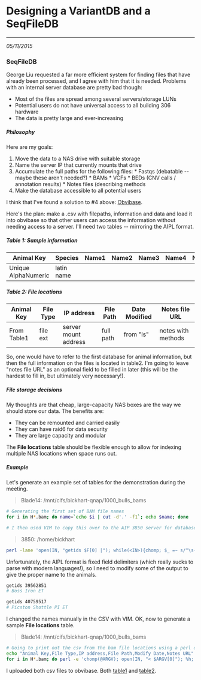# Designing a VariantDB and a SeqFileDB
---
*05/11/2015*

### SeqFileDB

George Liu requested a far more efficient system for finding files that have already been processed, and I agree with him that it is needed. Problems with an internal server database are pretty bad though:

  * Most of the files are spread among several servers/storage LUNs
  * Potential users do not have universal access to all building 306 hardware
  * The data is pretty large and ever-increasing

##### Philosophy

Here are my goals:

  1. Move the data to a NAS drive with suitable storage
  2. Name the server IP that currently mounts that drive
  3. Accumulate the full paths for the following files:
    * Fastqs (debatable -- maybe these aren't needed?)
    * BAMs 
    * VCFs
    * BEDs (CNV calls / annotation results)
    * Notes files (describing methods
  4. Make the database accessible to all potential users


I think that I've found a solution to #4 above: [Obvibase](https://www.obvibase.com/).

Here's the plan: make a .csv with filepaths, information and data and load it into obvibase so that other users can access the information without needing access to a server. I'll need two tables -- mirroring the AIPL format.

##### Table 1: Sample information

| Animal Key | Species | Name1 | Name2 | Name3 | Name4 | Name5 |
| --- | --- | --- | --- | --- | --- | ---|
| Unique AlphaNumeric | latin name | 

##### Table 2: File locations

| Animal Key | File Type | IP address | File Path | Date Modified | Notes file URL |
| --- | --- | --- | --- | --- | --- |
| From Table1 | file ext | server mount address | full path | from "ls" | notes with methods |

So, one would have to refer to the first database for animal information, but then the full information on the files is located in table2. I'm going to leave "notes file URL" as an optional field to be filled in later (this will be the hardest to fill in, but ultimately very necessary!).

##### File storage decisions

My thoughts are that cheap, large-capacity NAS boxes are the way we should store our data. The benefits are:

  * They can be remounted and carried easily
  * They can have raid6 for data security
  * They are large capacity and modular

The **File locations** table should be flexible enough to allow for indexing multiple NAS locations when space runs out.

##### Example

Let's generate an example set of tables for the demonstration during the meeting. 

> Blade14: /mnt/cifs/bickhart-qnap/1000_bulls_bams

```bash
# Generating the first set of BAM file names
for i in H*.bam; do name=`echo $i | cut -d'.' -f1`; echo $name; done

# I then used VIM to copy this over to the AIP 3850 server for database lookup
```

> 3850: /home/bickhart

```bash
perl -lane 'open(IN, "getids $F[0] |"); while(<IN>){chomp; $_ =~ s/^\s+//g; @s = split(/\s+/); if($s[0] eq "Key" || $s[0] eq "" || $s[2] eq "F"){next;} else{print "$s[0],Bos taurus,$s[1],$s[-1]";last;}}' < holstein_ids.txt > holstein_names.csv
```

Unfortunately, the AIPL format is fixed field delimiters (which really sucks to parse with modern languages!), so I need to modify some of the output to give the proper name to the animals. 

```bash
getids 39562851
# Boss Iron ET

getids 40759517
# Picston Shottle PI ET
```

I changed the names manually in the CSV with VIM. OK, now to generate a sample **File locations** table.

> Blade14: /mnt/cifs/bickhart-qnap/1000_bulls_bams

```bash
# Going to print out the csv from the bam file locations using a perl one-liner.
echo "Animal Key,File Type,IP address,File Path,Modify Date,Notes URL" > ~/shared/holstein_files_table.csv
for i in H*.bam; do perl -e 'chomp(@ARGV); open(IN, "< $ARGV[0]"); %h; while(<IN>){chomp; @s = split(/,/); $h{$s[2]} = $s[0]; } close IN; $d = `stat $ARGV[1] | grep Modify`; ($t) = $d =~ /Modify: (.+)$/; @b = split(/\./, $ARGV[1]); $k = $h{$b[0]}; print "$k,BAM,172.16.0.114,/mnt/cifs/bickhart-qnap/1000_bulls_bams/$ARGV[1],$t,https://github.com/njdbickhart/labnotes/tree/master/textpad_archive/Lab_notes_20130221_dbick_running_100bulls.note\n";' /mnt/nfs/nfs2/dbickhart/holstein_names.csv $i; done >> ~/shared/holstein_files_table.csv
```

I uploaded both csv files to obvibase. Both [table1](https://www.obvibase.com/#token/perLbO286XgP/r/HgMYXnjnivH2) and [table2](https://www.obvibase.com/#token/w0owUbMcO4kt/r/jTK0UV9gju6a). 